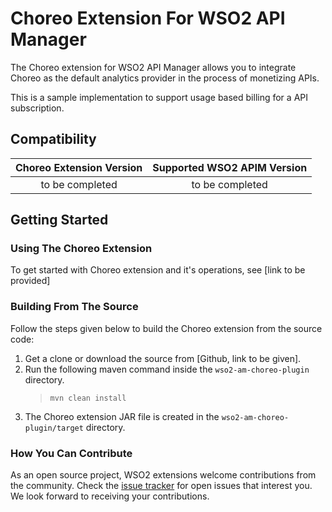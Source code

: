 # Choreo Extension For WSO2 API Manager

The Choreo extension for WSO2 API Manager allows you to integrate Choreo as the default analytics provider in the process of monetizing APIs.

This is a sample implementation to support usage based billing for a API subscription.

## Compatibility

|                                                                    Choreo Extension Version                                                                    | Supported WSO2 APIM Version |
|:--------------------------------------------------------------------------------------------------------------------------------------------------------------:| :---------------:|
|                                         to be completed                                          | to be completed



## Getting Started

### Using The Choreo Extension

To get started with Choreo extension and it's operations, see [link to be provided]

### Building From The Source

Follow the steps given below to build the Choreo extension from the source code:

1. Get a clone or download the source from [Github, link to be given].
2. Run the following maven command inside the `wso2-am-choreo-plugin` directory.
    >`mvn clean install`
3. The Choreo extension JAR file is created in the `wso2-am-choreo-plugin/target` directory.

### How You Can Contribute

As an open source project, WSO2 extensions welcome contributions from the community.
Check the [issue tracker](https://github.com/wso2-extensions/wso2-am-stripe-plugin/issues) for open issues that interest you. We look forward to receiving your contributions.
